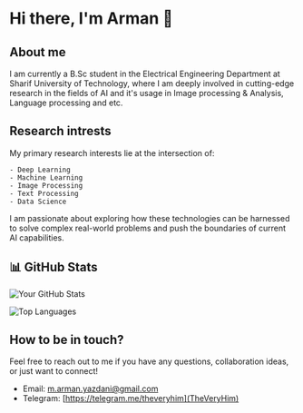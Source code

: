 # Hi there, I'm Arman 👋

## About me
I am currently a B.Sc student in the Electrical Engineering Department at Sharif University of Technology, where I am deeply involved in cutting-edge research in the fields of AI and it's usage in Image processing & Analysis, Language processing and etc.

## Research intrests 
My primary research interests lie at the intersection of:

    - Deep Learning
    - Machine Learning
    - Image Processing
    - Text Processing
    - Data Science

I am passionate about exploring how these technologies can be harnessed to solve complex real-world problems and push the boundaries of current AI capabilities.
## 📊 GitHub Stats
![Your GitHub Stats](https://github-readme-stats.vercel.app/api?username=theveryhim&show_icons=true&theme=tokyonight)

![Top Languages](https://github-readme-stats.vercel.app/api/top-langs/?username=theveryhim&layout=compact&theme=radical)

## How to be in touch?
Feel free to reach out to me if you have any questions, collaboration ideas, or just want to connect!

- Email: [m.arman.yazdani@gmail.com](mailto:m.arman.yazdani@gmail.com)
- Telegram: [https://telegram.me/theveryhim](TheVeryHim)
